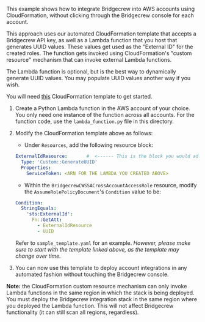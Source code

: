 This example shows how to integrate Bridgecrew into AWS accounts using CloudFormation, without clicking through the Bridgecrew console for each account.

This approach uses our automated CloudFormation template that accepts a Bridgecrew API key, as well as a Lambda function that you host that generates UUID values. These values get used as the "External ID" for the created roles. The function gets invoked using CloudFormation's "custom resource" mechanism that can invoke external Lambda functions.

The Lambda function is optional, but is the best way to dynamically generate UUID values. You may populate UUID values another way if you wish.

You will need [this](https://bc-cf-template-890234264427-prod.s3.us-west-2.amazonaws.com/read_only_template_api.yml) CloudFormation template to get started.

1. Create a Python Lambda function in the AWS account of your choice. You only need one instance of the function across all accounts. For the function code, use the `lambda_function.py` file in this directory.
2. Modify the CloudFormation template above as follows:

    * Under `Resources`, add the following resource block:

    ```yaml
    ExternalIdResource:       #  <------ This is the block you would add, with the ARN of the Lambda
      Type: 'Custom::GenerateUUID'
      Properties:
        ServiceToken: <ARN FOR THE LAMBDA YOU CREATED ABOVE>
    ```

    * Within the `BridgecrewCWSSACrossAccountAccessRole` resource, modify the `AssumeRolePolicyDocument`'s `Condition` value to be:

    ```yaml
    Condition:
      StringEquals:
        'sts:ExternalId':
          Fn::GetAtt:
            - ExternalIdResource
            - UUID
    ```

    Refer to `sample_template.yaml` for an example. _However, please make sure to start with the template linked above, as the template may change over time._

3. You can now use this template to deploy account integrations in any automated fashion without touching the Bridgecrew console.

**Note:** the CloudFormation custom resource mechanism can only invoke Lambda functions in the same region in which the stack is being deployed. You must deploy the Bridgecrew integration stack in the same region where you deployed the Lambda function. This will not affect Bridgecrew functionality (it can still scan all regions, regardless).

